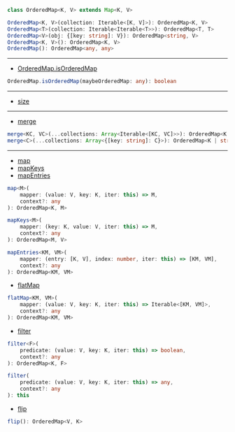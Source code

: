 ```ts
class OrderedMap<K, V> extends Map<K, V>
```

```ts
OrderedMap<K, V>(collection: Iterable<[K, V]>): OrderedMap<K, V>
OrderedMap<T>(collection: Iterable<Iterable<T>>): OrderedMap<T, T>
OrderedMap<V>(obj: {[key: string]: V}): OrderedMap<string, V>
OrderedMap<K, V>(): OrderedMap<K, V>
OrderedMap(): OrderedMap<any, any>
```

---

- [OrderedMap.isOrderedMap](https://facebook.github.io/immutable-js/docs/#/OrderedMap/isOrderedMap)

```ts
OrderedMap.isOrderedMap(maybeOrderedMap: any): boolean
```

---

- [size](https://facebook.github.io/immutable-js/docs/#/OrderedMap/size)

---

- [merge](https://facebook.github.io/immutable-js/docs/#/OrderedMap/merge)

```ts
merge<KC, VC>(...collections: Array<Iterable<[KC, VC]>>): OrderedMap<K | KC, V | VC>
merge<C>(...collections: Array<{[key: string]: C}>): OrderedMap<K | string, V | C>
```

---

- [map](https://facebook.github.io/immutable-js/docs/#/OrderedMap/map)
- [mapKeys](https://facebook.github.io/immutable-js/docs/#/OrderedMap/mapKeys)
- [mapEntries](https://facebook.github.io/immutable-js/docs/#/OrderedMap/mapEntries)

```ts
map<M>(
    mapper: (value: V, key: K, iter: this) => M,
    context?: any
): OrderedMap<K, M>

mapKeys<M>(
    mapper: (key: K, value: V, iter: this) => M,
    context?: any
): OrderedMap<M, V>

mapEntries<KM, VM>(
    mapper: (entry: [K, V], index: number, iter: this) => [KM, VM],
    context?: any
): OrderedMap<KM, VM>
```

- [flatMap](https://facebook.github.io/immutable-js/docs/#/OrderedMap/flatMap)

```ts
flatMap<KM, VM>(
    mapper: (value: V, key: K, iter: this) => Iterable<[KM, VM]>,
    context?: any
): OrderedMap<KM, VM>
```

- [filter](https://facebook.github.io/immutable-js/docs/#/OrderedMap/filter)

```ts
filter<F>(
    predicate: (value: V, key: K, iter: this) => boolean,
    context?: any
): OrderedMap<K, F>

filter(
    predicate: (value: V, key: K, iter: this) => any,
    context?: any
): this
```

- [flip](https://facebook.github.io/immutable-js/docs/#/OrderedMap/flip)

```ts
flip(): OrderedMap<V, K>
```
